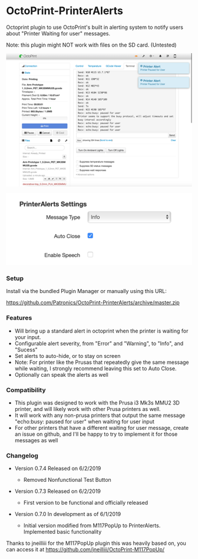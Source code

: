 # OctoPrint-PrinterAlerts

Octoprint plugin to use OctoPrint's built in alerting system to notify users about "Printer Waiting for user" messages.

Note: this plugin might NOT work with files on the SD card. (Untested)

![screenshot](screenshot.png)

![screenshot](settings.png)


### Setup

Install via the bundled Plugin Manager or manually using this URL:

https://github.com/Patronics/OctoPrint-PrinterAlerts/archive/master.zip

### Features
* Will bring up a standard alert in octoprint when the printer is waiting for your input.
* Configurable alert severity, from "Error" and "Warning", to "Info", and "Sucess"
* Set alerts to auto-hide, or to stay on screen
 * Note: For printer like the Prusas that repeatedly give the same message while waiting, I strongly recommend leaving this set to Auto Close.
* Optionally can speak the alerts as well


### Compatibility 
* This plugin was designed to work with the Prusa i3 Mk3s MMU2 3D printer, and will likely work with other Prusa printers as well. 
* It will work with any non-prusa printers that output the same message "echo:busy: paused for user" when waiting for user input
* For other printers that have a different waiting for user message, create an issue on github, and I'll be happy to try to implement it for those messages as well


### Changelog

* Version 0.7.4 Released on 6/2/2019
  * Removed Nonfunctional Test Button

* Version 0.7.3 Released on 6/2/2019
  * First version to be functional and officially released

* Version 0.7.0 In development as of 6/1/2019
   * Initial version modified from M117PopUp to PrinterAlerts. Implemented basic functionality


Thanks to jneilliii for the M117PopUp plugin this was heavily based on, you can access it at https://github.com/jneilliii/OctoPrint-M117PopUp/
